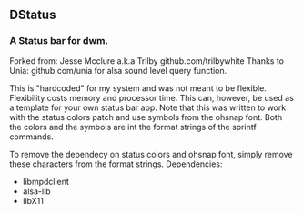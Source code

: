 ## DStatus

### A Status bar for dwm.

Forked from: Jesse Mcclure a.k.a Trilby
github.com/trilbywhite
Thanks to Unia: github.com/unia for alsa sound level query function.

This is "hardcoded" for my system and was not meant to be flexible.  Flexibility costs memory and processor time.
This can, however, be used as a template for your own status bar app.
Note that this was written to work with the status colors patch and use symbols from the ohsnap font.  Both the colors and the symbols are int the format strings of the sprintf commands.

To remove the dependecy on status colors and ohsnap font, simply remove these characters from the format strings.
Dependencies:
* libmpdclient
* alsa-lib
* libX11

